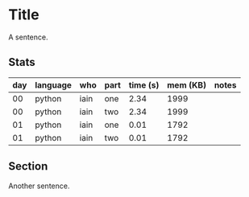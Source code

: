 # Title

A sentence.

## Stats

| day | language | who | part | time (s) | mem (KB) | notes |
| --- | --- | --- | --- | --- | --- | --- |
| 00 | python | iain | one | 2.34 | 1999 |  |
| 00 | python | iain | two | 2.34 | 1999 |  |
| 01 | python | iain | one | 0.01 | 1792 |  |
| 01 | python | iain | two | 0.01 | 1792 |  |


## Section

Another sentence.
